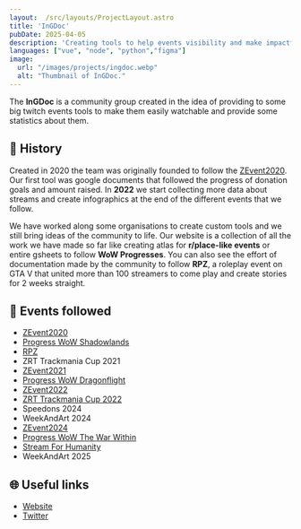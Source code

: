 ```yaml
---
layout:  /src/layouts/ProjectLayout.astro
title: 'InGDoc'
pubDate: 2025-04-05
description: 'Creating tools to help events visibility and make impactful visuals.'
languages: ["vue", "node", "python","figma"]
image:
  url: "/images/projects/ingdoc.webp"
  alt: "Thumbnail of InGDoc."
--- 
```


The **InGDoc** is a community group created in the idea of providing to some big twitch events tools to make them easily watchable and provide some statistics about them.

## 📖 History

Created in 2020 the team was originally founded to follow the <a href="https://zevent.fr/" target="_blank" rel="noopener noreferrer">ZEvent2020</a>. Our first tool was google documents that followed the progress of donation goals and amount raised.
In **2022** we start collecting more data about streams and create infographics at the end of the different events that we follow.

We have worked along some organisations to create custom tools and we still bring ideas of the community to life.
Our website is a collection of all the work we have made so far like creating atlas for **r/place-like events** or entire gsheets to follow **WoW Progresses**.
You can also see the effort of documentation made by the community to follow **RPZ**, a roleplay event on GTA V that united more than 100 streamers to come play and create stories for 2 weeks straight.

## 📢 Events followed

- <a href="https://zevent.gdoc.fr/editions/2020" target="_blank" rel="noopener noreferrer">ZEvent2020</a>
- <a href="https://wow.gdoc.fr/?extension=shadowlands" target="_blank" rel="noopener noreferrer">Progress WoW Shadowlands</a>
- <a href="https://rpz.gdoc.fr/" target="_blank" rel="noopener noreferrer">RPZ</a>
- ZRT Trackmania Cup 2021
- <a href="https://zevent-2021.gdoc.fr/" target="_blank" rel="noopener noreferrer">ZEvent2021</a>
- <a href="https://wow.gdoc.fr/?extension=dragonflight" target="_blank" rel="noopener noreferrer">Progress WoW Dragonflight</a>
- <a href="https://zevent-2022.gdoc.fr/" target="_blank" rel="noopener noreferrer">ZEvent2022</a>
- <a href="https://tmcup.gdoc.fr/" target="_blank" rel="noopener noreferrer">ZRT Trackmania Cup 2022</a>
- Speedons 2024
- WeekAndArt 2024
- <a href="https://zevent.gdoc.fr/" target="_blank" rel="noopener noreferrer">ZEvent2024</a>
- <a href="https://wow.gdoc.fr/#war_within" target="_blank" rel="noopener noreferrer">Progress WoW The War Within</a>
- <a href="https://humanity.gdoc.fr/" target="_blank" rel="noopener noreferrer">Stream For Humanity</a>
- WeekAndArt 2025

## 🌐 Useful links

- [Website](https://gdoc.fr/) 
- [Twitter](https://x.com/Les_InGdoc)
